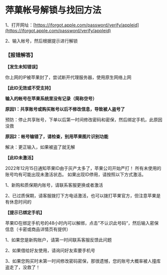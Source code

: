 # 萍菓帐号解锁与找回方法

1、打开网址：[https://iforgot.apple.com/password/verify/appleid](https://iforgot.apple.com/password/verify/appleid)

2、输入帐号，然后根据提示进行解锁

### **【报错解答】** <a href="#bao-cuo-jie-da" id="bao-cuo-jie-da"></a>

**【发生未知错误】**

你上网的IP被苹果封了，尝试断开代理服务器，使用原生网络上网

**【此ID无效或不受支持】**

**输入的帐号在苹果系统里没有记录（简称空号）**

**原因1：共享账号或购买账号以后不修改信息，导致被人盗号了**

预防：停止共享账号，下单以后第一时间修改密码和密保，然后绑定手机，此原因没救

**原因2：帐号输错了，请检查，别用苹果图片识别功能**

解决：更正输入，如果被盗了就无解

**【此ID未激活】**

2022年12月15日通知苹果ID由于灰产太多了，苹果公司开始严打！ 所有未使用的账号均有可能出现未激活状态。 如果出现ID停用，请按照以下方式激活。

1、新购和质保期内账号，请联系客服更换或者激活

2、已过质保期，请客服拨打下方电话激活，也可以拨打苹果官方，但注意苹果是有休息时间的

**【提示已绑定手机】**

苹果ID在绑定手机号的48小时内可以解绑，点击”不认识此号码“，然后输入密保信息（卡密或商品详情页有提供）

1、如果您是新购账户，请第一时间联系客服反馈此问题

2、如果借给好友使用，请询问好友索要手机号

3、如果您购买时未第一时间修改密码密保，那很遗憾，您的账号大概率被人撞库盗走了，没救了！
